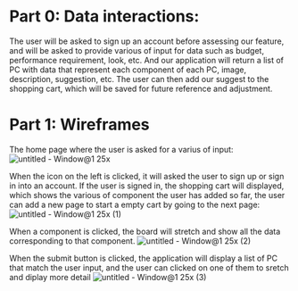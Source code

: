 # Part 0: Data interactions: 

The user will be asked to sign up an account before assessing our feature, and will be asked to provide various of input for data such as budget, performance requirement, look, etc. And our application will return a list of PC with data that represent each component of each PC, image, description, suggestion, etc. The user can then add our suggest to the shopping cart, which will be saved for future reference and adjustment.

# Part 1: Wireframes

The home page where the user is asked for a varius of input:
![untitled - Window@1 25x](https://user-images.githubusercontent.com/89880421/138152235-ca1fb262-a534-4f3f-ad5a-4795b677862e.png)

When the icon on the left is clicked, it will asked the user to sign up or sign in into an account. If the user is signed in, the shopping cart will displayed, which shows the various of component the user has added so far, the user can add a new page to start a empty cart by going to the next page:
![untitled - Window@1 25x (1)](https://user-images.githubusercontent.com/89880421/138154308-34794b76-3019-42d9-a813-4d8fbf7416b3.png)

When a component is clicked, the board will stretch and show all the data corresponding to that component.
![untitled - Window@1 25x (2)](https://user-images.githubusercontent.com/89880421/138155209-b2e5e114-bee9-4e0a-be87-85bec123d74e.png)

When the submit button is clicked, the application will display a list of PC that match the user input, and the user can clicked on one of them to sretch and diplay more detail
![untitled - Window@1 25x (3)](https://user-images.githubusercontent.com/89880421/138156130-f7e25190-1e57-4fbb-a62f-45b4fa0b0e53.png)

